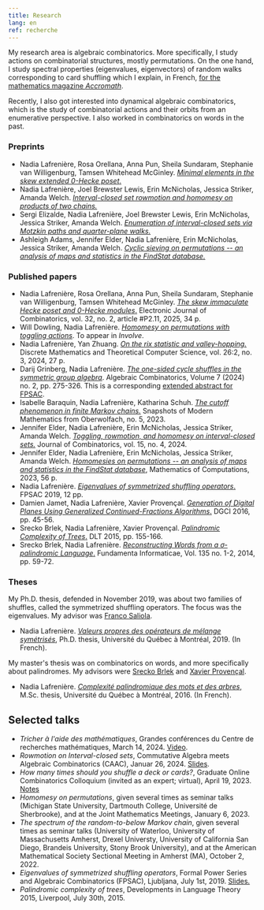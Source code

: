 ```yaml
---
title: Research
lang: en
ref: recherche
---
```


My research area is algebraic combinatorics. More specifically, I study actions on combinatorial structures, mostly permutations. On the one hand, I study spectral properties (eigenvalues, eigenvectors) of random walks corresponding to card shuffling which I explain, in French, [for the mathematics magazine _Accromath_](https://accromath.uqam.ca/2021/10/ordre-et-desordre-comment-y-arriver-rapidement/).

Recently, I also got interested into dynamical algebraic combinatorics, which is the study of combinatorial actions and their orbits from an enumerative perspective. I also worked in combinatorics on words in the past.

### Preprints
 - Nadia Lafrenière, Rosa Orellana, Anna Pun, Sheila Sundaram, Stephanie van Willigenburg, Tamsen Whitehead McGinley. [_Minimal elements in the skew extended 0-Hecke poset_.](https://arxiv.org/abs/2509.05918)
- Nadia Lafrenière, Joel Brewster Lewis, Erin McNicholas, Jessica Striker, Amanda Welch. [_Interval-closed set rowmotion and homomesy on products of two chains._](https://arxiv.org/abs/2505.04000)
- Sergi Elizalde, Nadia Lafrenière, Joel Brewster Lewis, Erin McNicholas, Jessica Striker, Amanda Welch. [_Enumeration of interval-closed sets via Motzkin paths and quarter-plane walks._](https://arxiv.org/abs/2412.16368)
- Ashleigh Adams, Jennifer Elder, Nadia Lafrenière, Erin McNicholas, Jessica Striker, Amanda Welch. [_Cyclic sieving on permutations -- an analysis of maps and statistics in the FindStat database._](https://arxiv.org/abs/2402.16251)

### Published papers
 - Nadia Lafrenière, Rosa Orellana, Anna Pun, Sheila Sundaram, Stephanie van Willigenburg, Tamsen Whitehead McGinley. [_The skew immaculate Hecke poset and 0-Hecke modules_.](https://doi.org/10.37236/13350) Electronic Journal of Combinatorics, vol. 32, no. 2, article #P2.11, 2025, 34 p.
- Will Dowling, Nadia Lafrenière. [_Homomesy on permutations with toggling actions_](https://arxiv.org/abs/2312.02383). To appear in _Involve_.
- Nadia Lafrenière, Yan Zhuang. [_On the rix statistic and valley-hopping._](https://dmtcs.episciences.org/13136/pdf) Discrete Mathematics and Theoretical Computer Science, vol. 26:2, no. 3, 2024, 27 p.
- Darij Grinberg, Nadia Lafrenière. [_The one-sided cycle shuffles in the symmetric group algebra_](https://alco.centre-mersenne.org/articles/10.5802/alco.346/). Algebraic Combinatorics,  Volume 7 (2024) no. 2, pp. 275-326.  This is a corresponding [extended abstract for FPSAC](https://www.mat.univie.ac.at/~slc/wpapers/FPSAC2024/16.html).
- Isabelle Baraquin, Nadia Lafrenière, Katharina Schuh. [_The cutoff phenomenon in finite Markov chains._](https://publications.mfo.de/handle/mfo/4094) Snapshots of Modern Mathematics from Oberwolfach, no. 5, 2023.
- Jennifer Elder, Nadia Lafrenière, Erin McNicholas, Jessica Striker, Amanda Welch. [_Toggling, rowmotion, and homomesy on interval-closed sets._](ELMSW-ICS1.pdf) Journal of Combinatorics, vol. 15, no. 4, 2024.
- Jennifer Elder, Nadia Lafrenière, Erin McNicholas, Jessica Striker, Amanda Welch. [_Homomesies on permutations -- an analysis of maps and statistics in the FindStat database_](https://arxiv.org/abs/2206.13409), Mathematics of Computations, 2023, 56 p.
- Nadia Lafrenière. [_Eigenvalues of symmetrized shuffling operators_.](https://arxiv.org/abs/1811.07196) FPSAC 2019, 12 pp.
- Damien Jamet, Nadia Lafrenière, Xavier Provençal. [_Generation of Digital Planes Using Generalized Continued-Fractions Algorithms_.](JLP-DGCI2016.pdf) DGCI 2016, pp. 45-56.
- Srecko Brlek, Nadia Lafrenière, Xavier Provençal. [_Palindromic Complexity of Trees_.](https://arxiv.org/abs/1505.02695) DLT 2015, pp. 155-166.
- Srecko Brlek, Nadia Lafrenière. [_Reconstructing Words from a σ-palindromic Language_.](BL-sigma-pal.pdf) Fundamenta Informaticae, Vol.  135 no. 1-2, 2014, pp. 59-72.

### Theses
My Ph.D. thesis, defended in November 2019, was about two families of shuffles, called the symmetrized shuffling operators. The focus was the eigenvalues. My advisor was [Franco Saliola](https://saliola.github.io/).
- Nadia Lafrenière. [_Valeurs propres des opérateurs de mélange symétrisés_](these.pdf), Ph.D. thesis, Université du Québec à Montréal, 2019. (In French).

My master's thesis was on combinatorics on words, and more specifically about palindromes. My advisors were [Srecko Brlek](http://lacim.uqam.ca/~brlek/) and [Xavier Provençal](http://xprov.org/). 
- Nadia Lafrenière. [_Complexité palindromique des mots et des arbres_,](memoire.pdf) M.Sc. thesis, Université du Québec à Montréal, 2016. (In French).


## Selected talks
- _Tricher à l'aide des mathématiques_, Grandes conférences du Centre de recherches mathématiques, March 14, 2024. [Video](https://www.youtube.com/watch?v=B5qUY1nU8GY).
- _Rowmotion on Interval-closed sets_, Commutative Algebra meets Algebraic Combinatorics (CAAC), Januar 26, 2024. [Slides](Lafreniere_CAAC_ICS.pdf).
- _How many times should you shuffle a deck or cards?_, Graduate Online Combinatorics Colloquium (invited as an expert; virtual), April 19, 2023. [Notes](Lafreniere_GOCC.pdf)
- _Homomesy on permutations_, given several times as seminar talks (Michigan State University, Dartmouth College, Université de Sherbrooke), and at the Joint Mathematics Meetings, January 6, 2023.
- _The spectrum of the random-to-below Markov chain_, given several times as seminar talks (University of Waterloo, University of Massachusetts Amherst, Drexel Universty, University of California San Diego, Brandeis University, Stony Brook University), and at the American Mathematical Society Sectional Meeting in Amherst (MA), October 2, 2022.
- _Eigenvalues of symmetrized shuffling operators_, Formal Power Series and Algebraic Combinatorics (FPSAC), Ljubljana, July 1st, 2019. [Slides.](http://fpsac2019.fmf.uni-lj.si/resources/Slides/147slides.pdf)
- _Palindromic complexity of trees_, Developments in Language Theory 2015, Liverpool, July 30th, 2015.
